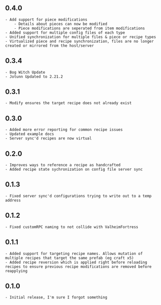  **0.4.0**
---
```
- Add support for piece modifications
	- Details about pieces can now be modified
	- Piece modifications are seperated from item modifications
- Added support for multiple config files of each type
- Unified synchronization for multiple files & piece or recipe types
- Virtualized piece and recipe synchronization, files are no longer created or mirrored from the host/server
```

 **0.3.4**
---
```
- Bog Witch Update
- Jotunn Updated to 2.21.2
```

 **0.3.1**
---
```
- Modify ensures the target recipe does not already exist
```

 **0.3.0**
---
```
- Added more error reporting for common recipe issues
- Updated example docs
- Server sync'd recipes are now virtual
```

 **0.2.0**
---
```
- Improves ways to reference a recipe as handcrafted
- Added recipe state sychronization on config file server sync
```

 **0.1.3**
---
```
- Fixed server sync'd configurations trying to write out to a temp address
```

 **0.1.2**
---
```
- Fixed customRPC naming to not collide with ValheimFortress
```

 **0.1.1**
---
```
- Added support for targeting recipe names. Allows mutation of multiple recipes that target the same prefab (eg craft x5)
- Added recipe reversion which is applied right before reloading recipes to ensure previous recipe modifications are removed before reapplying
```

 **0.1.0**
---
```
- Initial release, I'm sure I forgot something
```